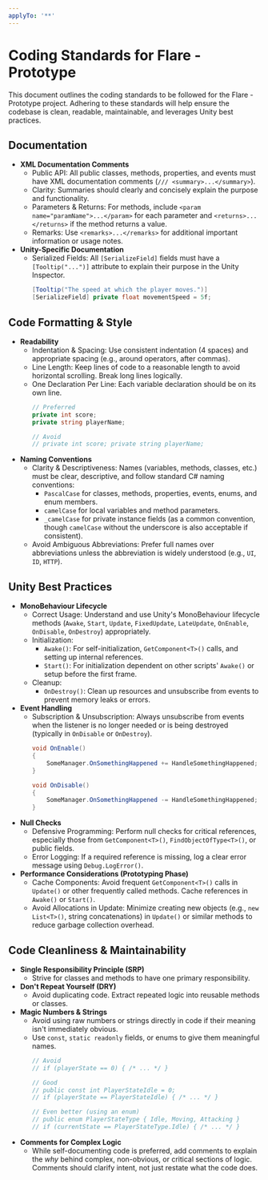 ```yaml
---
applyTo: '**'
---
```

# Coding Standards for Flare - Prototype

This document outlines the coding standards to be followed for the Flare - Prototype project. Adhering to these standards will help ensure the codebase is clean, readable, maintainable, and leverages Unity best practices.

## Documentation
- **XML Documentation Comments**
    - Public API: All public classes, methods, properties, and events must have XML documentation comments (`/// <summary>...</summary>`).
    - Clarity: Summaries should clearly and concisely explain the purpose and functionality.
    - Parameters & Returns: For methods, include `<param name="paramName">...</param>` for each parameter and `<returns>...</returns>` if the method returns a value.
    - Remarks: Use `<remarks>...</remarks>` for additional important information or usage notes.
- **Unity-Specific Documentation**
    - Serialized Fields: All `[SerializeField]` fields must have a `[Tooltip("...")]` attribute to explain their purpose in the Unity Inspector.
        ```csharp
        [Tooltip("The speed at which the player moves.")]
        [SerializeField] private float movementSpeed = 5f;
        ```

## Code Formatting & Style
- **Readability**
    - Indentation & Spacing: Use consistent indentation (4 spaces) and appropriate spacing (e.g., around operators, after commas).
    - Line Length: Keep lines of code to a reasonable length to avoid horizontal scrolling. Break long lines logically.
    - One Declaration Per Line: Each variable declaration should be on its own line.
        ```csharp
        // Preferred
        private int score;
        private string playerName;

        // Avoid
        // private int score; private string playerName;
        ```
- **Naming Conventions**
    - Clarity & Descriptiveness: Names (variables, methods, classes, etc.) must be clear, descriptive, and follow standard C# naming conventions:
        - `PascalCase` for classes, methods, properties, events, enums, and enum members.
        - `camelCase` for local variables and method parameters.
        - `_camelCase` for private instance fields (as a common convention, though `camelCase` without the underscore is also acceptable if consistent).
    - Avoid Ambiguous Abbreviations: Prefer full names over abbreviations unless the abbreviation is widely understood (e.g., `UI`, `ID`, `HTTP`).

## Unity Best Practices
- **MonoBehaviour Lifecycle**
    - Correct Usage: Understand and use Unity's MonoBehaviour lifecycle methods (`Awake`, `Start`, `Update`, `FixedUpdate`, `LateUpdate`, `OnEnable`, `OnDisable`, `OnDestroy`) appropriately.
    - Initialization:
        - `Awake()`: For self-initialization, `GetComponent<T>()` calls, and setting up internal references.
        - `Start()`: For initialization dependent on other scripts' `Awake()` or setup before the first frame.
    - Cleanup:
        - `OnDestroy()`: Clean up resources and unsubscribe from events to prevent memory leaks or errors.
- **Event Handling**
    - Subscription & Unsubscription: Always unsubscribe from events when the listener is no longer needed or is being destroyed (typically in `OnDisable` or `OnDestroy`).
        ```csharp
        void OnEnable()
        {
            SomeManager.OnSomethingHappened += HandleSomethingHappened;
        }

        void OnDisable()
        {
            SomeManager.OnSomethingHappened -= HandleSomethingHappened;
        }
        ```
- **Null Checks**
    - Defensive Programming: Perform null checks for critical references, especially those from `GetComponent<T>()`, `FindObjectOfType<T>()`, or public fields.
    - Error Logging: If a required reference is missing, log a clear error message using `Debug.LogError()`.
- **Performance Considerations (Prototyping Phase)**
    - Cache Components: Avoid frequent `GetComponent<T>()` calls in `Update()` or other frequently called methods. Cache references in `Awake()` or `Start()`.
    - Avoid Allocations in Update: Minimize creating new objects (e.g., `new List<T>()`, string concatenations) in `Update()` or similar methods to reduce garbage collection overhead.

## Code Cleanliness & Maintainability
- **Single Responsibility Principle (SRP)**
    - Strive for classes and methods to have one primary responsibility.
- **Don't Repeat Yourself (DRY)**
    - Avoid duplicating code. Extract repeated logic into reusable methods or classes.
- **Magic Numbers & Strings**
    - Avoid using raw numbers or strings directly in code if their meaning isn't immediately obvious.
    - Use `const`, `static readonly` fields, or enums to give them meaningful names.
        ```csharp
        // Avoid
        // if (playerState == 0) { /* ... */ }

        // Good
        // public const int PlayerStateIdle = 0;
        // if (playerState == PlayerStateIdle) { /* ... */ }

        // Even better (using an enum)
        // public enum PlayerStateType { Idle, Moving, Attacking }
        // if (currentState == PlayerStateType.Idle) { /* ... */ }
        ```
- **Comments for Complex Logic**
    - While self-documenting code is preferred, add comments to explain the *why* behind complex, non-obvious, or critical sections of logic. Comments should clarify intent, not just restate what the code does.
